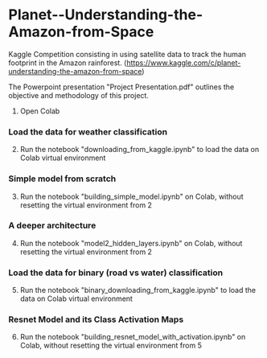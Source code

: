 # Planet--Understanding-the-Amazon-from-Space
Kaggle Competition consisting in using satellite data to track the human footprint in the Amazon rainforest. (https://www.kaggle.com/c/planet-understanding-the-amazon-from-space)

The Powerpoint presentation "Project Presentation.pdf" outlines the objective and methodology of this project.

1. Open Colab

### Load the data for weather classification
2. Run the notebook "downloading_from_kaggle.ipynb" to load the data on Colab virtual environment

### Simple model from scratch 
3. Run the notebook "building_simple_model.ipynb" on Colab, without resetting the virtual environment from 2

### A deeper architecture
4. Run the notebook "model2_hidden_layers.ipynb" on Colab, without resetting the virtual environment from 2

### Load the data for binary (road vs water) classification
5. Run the notebook "binary_downloading_from_kaggle.ipynb" to load the data on Colab virtual environment

### Resnet Model and its Class Activation Maps
6. Run the notebook "building_resnet_model_with_activation.ipynb" on Colab, without resetting the virtual environment from 5
